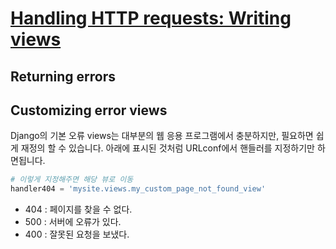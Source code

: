 # [Handling HTTP requests: Writing views](https://docs.djangoproject.com/en/1.10/topics/http/views/)

## Returning errors

## Customizing error views
Django의 기본 오류 views는 대부분의 웹 응용 프로그램에서 충분하지만, 필요하면 쉽게 재정의 할 수 있습니다. 아래에 표시된 것처럼 URLconf에서 핸들러를 지정하기만 하면됩니다.

```python
# 이렇게 지정해주면 해당 뷰로 이동
handler404 = 'mysite.views.my_custom_page_not_found_view'
```
- 404 : 페이지를 찾을 수 없다.
- 500 : 서버에 오류가 있다.
- 400 : 잘못된 요청을 보냈다.

